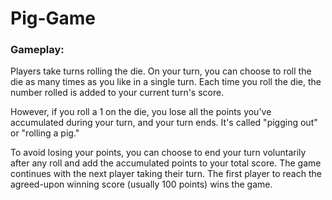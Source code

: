 # Pig-Game
<h3>Gameplay:</h3>
Players take turns rolling the die.
On your turn, you can choose to roll the die as many times as you like in a single turn.
Each time you roll the die, the number rolled is added to your current turn's score.

However, if you roll a 1 on the die, you lose all the points you've accumulated during your turn, and your turn ends. It's called "pigging out" or "rolling a pig."

To avoid losing your points, you can choose to end your turn voluntarily after any roll and add the accumulated points to your total score.
The game continues with the next player taking their turn.
The first player to reach the agreed-upon winning score (usually 100 points) wins the game.
